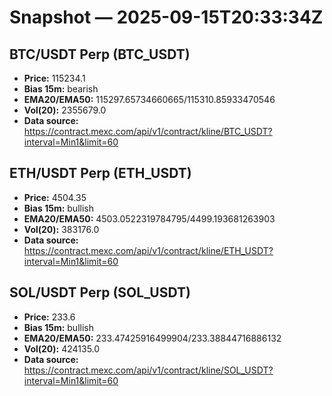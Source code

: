 # Snapshot — 2025-09-15T20:33:34Z

## BTC/USDT Perp (BTC_USDT)
- **Price:** 115234.1
- **Bias 15m:** bearish
- **EMA20/EMA50:** 115297.65734660665/115310.85933470546
- **Vol(20):** 2355679.0
- **Data source:** https://contract.mexc.com/api/v1/contract/kline/BTC_USDT?interval=Min1&limit=60

## ETH/USDT Perp (ETH_USDT)
- **Price:** 4504.35
- **Bias 15m:** bullish
- **EMA20/EMA50:** 4503.0522319784795/4499.193681263903
- **Vol(20):** 383176.0
- **Data source:** https://contract.mexc.com/api/v1/contract/kline/ETH_USDT?interval=Min1&limit=60

## SOL/USDT Perp (SOL_USDT)
- **Price:** 233.6
- **Bias 15m:** bullish
- **EMA20/EMA50:** 233.47425916499904/233.38844716886132
- **Vol(20):** 424135.0
- **Data source:** https://contract.mexc.com/api/v1/contract/kline/SOL_USDT?interval=Min1&limit=60
